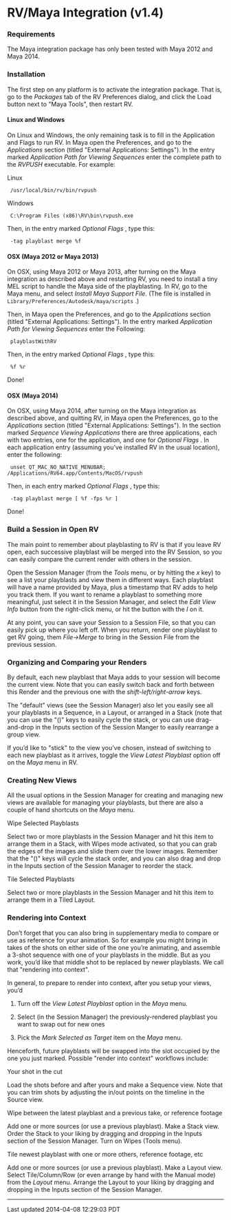 # RV/Maya Integration (v1.4)

### Requirements

The Maya integration package has only been tested with Maya 2012 and Maya 2014.

### Installation

The first step on any platform is to activate the integration package. That is, go to the *Packages* tab of the RV Preferences dialog, and click the Load button next to "Maya Tools", then restart RV.

#### Linux and Windows

On Linux and Windows, the only remaining task is to fill in the Application and Flags to run RV. In Maya open the Preferences, and go to the *Applications* section (titled "External Applications: Settings"). In the entry marked *Application Path for Viewing Sequences* enter the complete path to the *RVPUSH* executable. For example:

Linux

```
 /usr/local/bin/rv/bin/rvpush 
```

Windows

```
 C:\Program Files (x86)\RV\bin\rvpush.exe 
```

Then, in the entry marked *Optional Flags* , type this:

```
 -tag playblast merge %f 
```

#### OSX (Maya 2012 or Maya 2013)

On OSX, using Maya 2012 or Maya 2013, after turning on the Maya integration as described above and restarting RV, you need to install a tiny MEL script to handle the Maya side of the playblasting. In RV, go to the Maya menu, and select *Install Maya Support File.* (The file is installed in `Library/Preferences/Autodesk/maya/scripts` .)

Then, in Maya open the Preferences, and go to the *Applications* section (titled "External Applications: Settings"). In the entry marked *Application Path for Viewing Sequences* enter the Following:

```
 playblastWithRV 
```

Then, in the entry marked *Optional Flags* , type this:

```
 %f %r 
```

Done!

#### OSX (Maya 2014)

On OSX, using Maya 2014, after turning on the Maya integration as described above, and quitting RV, in Maya open the Preferences, go to the *Applications* section (titled "External Applications: Settings"). In the section marked *Sequence Viewing Applications* there are three applications, each with two entries, one for the application, and one for *Optional Flags* . In each application entry (assuming you’ve installed RV in the usual location), enter the following:

```
 unset QT_MAC_NO_NATIVE_MENUBAR; /Applications/RV64.app/Contents/MacOS/rvpush 
```

Then, in each entry marked *Optional Flags* , type this:

```
 -tag playblast merge [ %f -fps %r ] 
```

Done!

### Build a Session in Open RV

The main point to remember about playblasting to RV is that if you leave RV open, each successive playblast will be merged into the RV Session, so you can easily compare the current render with others in the session.

Open the Session Manager (from the *Tools* menu, or by hitting the *x* key) to see a list your playblasts and view them in different ways. Each playblast will have a name provided by Maya, plus a timestamp that RV adds to help you track them. If you want to rename a playblast to something more meaningful, just select it in the Session Manager, and select the *Edit View Info* button from the right-click menu, or hit the button with the *I* on it.

At any point, you can save your Session to a Session File, so that you can easily pick up where you left off. When you return, render one playblast to get RV going, them *File→Merge* to bring in the Session File from the previous session.

### Organizing and Comparing your Renders

By default, each new playblast that Maya adds to your session will become the current view. Note that you can easily switch back and forth between this Render and the previous one with the *shift-left/right-arrow* keys.

The "default" views (see the Session Manager) also let you easily see all your playblasts in a Sequence, in a Layout, or arranged in a Stack (note that you can use the "()" keys to easily cycle the stack, or you can use drag-and-drop in the Inputs section of the Session Manger to easily rearrange a group view.

If you’d like to "stick" to the view you’ve chosen, instead of switching to each new playblast as it arrives, toggle the *View Latest Playblast* option off on the *Maya* menu in RV.

### Creating New Views

All the usual options in the Session Manager for creating and managing new views are available for managing your playblasts, but there are also a couple of hand shortcuts on the *Maya* menu.

Wipe Selected Playblasts

Select two or more playblasts in the Session Manager and hit this item to arrange them in a Stack, with Wipes mode activated, so that you can grab the edges of the images and slide them over the lower images. Remember that the "()" keys will cycle the stack order, and you can also drag and drop in the Inputs section of the Session Manager to reorder the stack.

Tile Selected Playblasts

Select two or more playblasts in the Session Manager and hit this item to arrange them in a Tiled Layout.

### Rendering into Context

Don’t forget that you can also bring in supplementary media to compare or use as reference for your animation. So for example you might bring in takes of the shots on either side of the one you’re animating, and assemble a 3-shot sequence with one of your playblasts in the middle. But as you work, you’d like that middle shot to be replaced by newer playblasts. We call that "rendering into context".

In general, to prepare to render into context, after you setup your views, you’d

1.  Turn off the *View Latest Playblast* option in the *Maya* menu.
    
2.  Select (in the Session Manager) the previously-rendered playblast you want to swap out for new ones
    
3.  Pick the *Mark Selected as Target* item on the *Maya* menu.
    

Henceforth, future playblasts will be swapped into the slot occupied by the one you just marked. Possible "render into context" workflows include:

Your shot in the cut

Load the shots before and after yours and make a Sequence view. Note that you can trim shots by adjusting the in/out points on the timeline in the Source view.

Wipe between the latest playblast and a previous take, or reference footage

Add one or more sources (or use a previous playblast). Make a Stack view. Order the Stack to your liking by dragging and dropping in the Inputs section of the Session Manager. Turn on Wipes (Tools menu).

Tile newest playblast with one or more others, reference footage, etc

Add one or more sources (or use a previous playblast). Make a Layout view. Select Tile/Column/Row (or even arrange by hand with the Manual mode) from the *Layout* menu. Arrange the Layout to your liking by dragging and dropping in the Inputs section of the Session Manager.

* * *

Last updated 2014-04-08 12:29:03 PDT